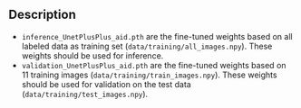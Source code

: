 ## Description

- `inference_UnetPlusPlus_aid.pth` are the fine-tuned weights based on all labeled data as training set (`data/training/all_images.npy`). These weights should be used for inference.
- `validation_UnetPlusPlus_aid.pth` are the fine-tuned weights based on 11 training images (`data/training/train_images.npy`). These weights should be used for validation on the test data (`data/training/test_images.npy`).

